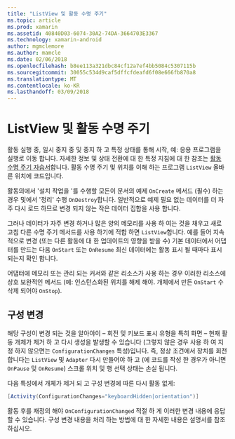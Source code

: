 ```yaml
---
title: "ListView 및 활동 수명 주기"
ms.topic: article
ms.prod: xamarin
ms.assetid: 40840D03-6074-30A2-74DA-3664703E3367
ms.technology: xamarin-android
author: mgmclemore
ms.author: mamcle
ms.date: 02/06/2018
ms.openlocfilehash: b8ee113a321dbc84cf12a7ef4bb5084c5307115b
ms.sourcegitcommit: 30055c534d9caf5dffcfdeafd6f08e666fb870a8
ms.translationtype: MT
ms.contentlocale: ko-KR
ms.lasthandoff: 03/09/2018
---
```

# <a name="listview-and-the-activity-lifecycle"></a>ListView 및 활동 수명 주기

활동 실행 중, 일시 중지 중 및 중지 하 고 특정 상태를 통해 시작, 예: 응용 프로그램을 실행로 이동 합니다. 자세한 정보 및 상태 전환에 대 한 특정 지침에 대 한 참조는 [활동 수명 주기 자습서](~/android/app-fundamentals/activity-lifecycle/index.md)합니다.
활동 수명 주기 및 위치를 이해 하는 프로그램 `ListView` 올바른 위치에 코드입니다.

활동의에서 '설치 작업을 '를 수행할 모든이 문서의 예제 `OnCreate` 메서드 (필수) 하는 경우 및에서 '정리' 수행 `OnDestroy`합니다. 일반적으로 예제 필요 없는 데이터를 더 자주 다시 로드 하므로 변경 되지 않는 작은 데이터 집합을 사용 합니다.

그러나 데이터가 자주 변경 하거나 많은 양의 메모리를 사용 하 여는 것을 채우고 새로 고침 다른 수명 주기 메서드를 사용 하기에 적합 하면 `ListView`합니다. 예를 들어 지속적으로 변경 (또는 다른 활동에 대 한 업데이트의 영향을 받을 수) 기본 데이터에서 어댑터를 만드는 다음 `OnStart` 또는 `OnResume` 최신 데이터에는 활동 표시 될 때마다 표시 되는지 확인 합니다.

어댑터에 메모리 또는 관리 되는 커서와 같은 리소스가 사용 하는 경우 이러한 리소스에 상호 보완적인 메서드 (예: 인스턴스화된 위치를 해제 해야. 개체에서 만든 `OnStart` 수 삭제 되어야 `OnStop`).


## <a name="configuration-changes"></a>구성 변경

해당 구성이 변경 되는 것을 알아야이 &ndash; 회전 및 키보드 표시 유형을 특히 화면 &ndash; 현재 활동 개체가 제거 하 고 다시 생성을 발생할 수 있습니다 (그렇지 않은 경우 사용 하 여 지정 하지 않으면는 `ConfigurationChanges` 특성)입니다. 즉, 정상 조건에서 장치를 회전 합니다는 `ListView` 및 `Adapter` 다시 만들어야 하 고 (에 코드를 작성 한 경우가 아니면 `OnPause` 및 `OnResume`) 스크롤 위치 및 행 선택 상태는 손실 됩니다.

다음 특성에서 개체가 제거 되 고 구성 변경에 따른 다시 활동 없게:

```csharp
[Activity(ConfigurationChanges="keyboardHidden|orientation")]
```

활동 후를 재정의 해야 `OnConfigurationChanged` 적절 하 게 이러한 변경 내용에 응답할 수 있습니다. 구성 변경 내용을 처리 하는 방법에 대 한 자세한 내용은 설명서를 참조 하십시오.


